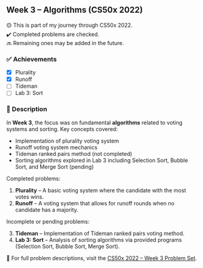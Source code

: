 ## Week 3 – Algorithms (CS50x 2022)

🟡 This is part of my journey through CS50x 2022.  
✔️ Completed problems are checked.  
🔜 Remaining ones may be added in the future.

### ✅ Achievements

- [x] Plurality  
- [x] Runoff  
- [ ] Tideman  
- [ ] Lab 3: Sort  

### 📄 Description

In **Week 3**, the focus was on fundamental **algorithms** related to voting systems and sorting. Key concepts covered:

- Implementation of plurality voting system  
- Runoff voting system mechanics  
- Tideman ranked pairs method (not completed)  
- Sorting algorithms explored in Lab 3 including Selection Sort, Bubble Sort, and Merge Sort (pending)  

Completed problems:

1. **Plurality** – A basic voting system where the candidate with the most votes wins.  
2. **Runoff** – A voting system that allows for runoff rounds when no candidate has a majority.

Incomplete or pending problems:

3. **Tideman** – Implementation of Tideman ranked pairs voting method.  
4. **Lab 3: Sort** – Analysis of sorting algorithms via provided programs (Selection Sort, Bubble Sort, Merge Sort).

📘 For full problem descriptions, visit the [CS50x 2022 – Week 3 Problem Set](https://cs50.harvard.edu/x/2022/psets/3/).
